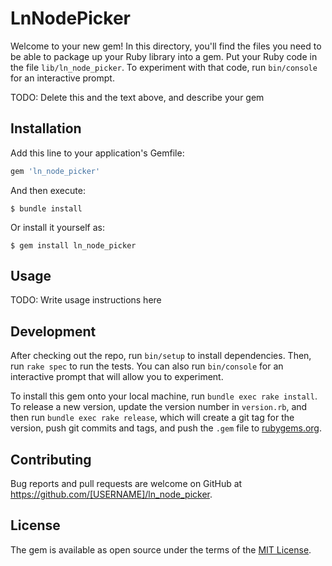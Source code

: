 # LnNodePicker

Welcome to your new gem! In this directory, you'll find the files you need to be able to package up your Ruby library into a gem. Put your Ruby code in the file `lib/ln_node_picker`. To experiment with that code, run `bin/console` for an interactive prompt.

TODO: Delete this and the text above, and describe your gem

## Installation

Add this line to your application's Gemfile:

```ruby
gem 'ln_node_picker'
```

And then execute:

    $ bundle install

Or install it yourself as:

    $ gem install ln_node_picker

## Usage

TODO: Write usage instructions here

## Development

After checking out the repo, run `bin/setup` to install dependencies. Then, run `rake spec` to run the tests. You can also run `bin/console` for an interactive prompt that will allow you to experiment.

To install this gem onto your local machine, run `bundle exec rake install`. To release a new version, update the version number in `version.rb`, and then run `bundle exec rake release`, which will create a git tag for the version, push git commits and tags, and push the `.gem` file to [rubygems.org](https://rubygems.org).

## Contributing

Bug reports and pull requests are welcome on GitHub at https://github.com/[USERNAME]/ln_node_picker.


## License

The gem is available as open source under the terms of the [MIT License](https://opensource.org/licenses/MIT).
